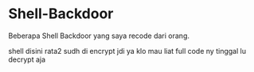 # Shell-Backdoor

Beberapa Shell Backdoor yang saya recode dari orang.

shell disini rata2 sudh di encrypt jdi ya klo mau liat full code ny tinggal lu decrypt aja
